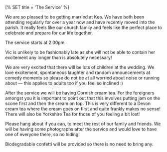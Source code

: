 [% SET title = 'The Service' %]

We are so pleased to be getting married at Kea. We have both been attending
regularly for over a year now and have recently moved into the parish. It
really feels like our church family and feels like the perfect place to
celebrate and prepare for our life together.

The service starts at 2.00pm

<!--
If you would like to hear the hymns that we have chosen (in case you do not
know or recognise them) please follow these links to youtube....
-->

Vic is unlikely to be fashionably late as she will not be able to contain her
excitement any longer than is absolutely necessary!

We are very excited that there will be lots of children at the wedding. We love
excitement, spontaneous laughter and random announcements at comedy moments so
please do not be at all worried about noise or running about — this applies to
adults too if you feel so inclined :)

After the service we will be having Cornish cream tea. For the foreigners
amongst you it is important to point out that this involves putting jam on the
scone first and then the cream on top. This is very different to a Devon cream
tea where the cream goes on first and quite frankly makes no sense! There will
also be Yorkshire Tea for those of you feeling a bit lost!

Please hang about if you can, to meet the rest of our family and friends. We
will be having some photographs after the service and would love to have one of
everyone there, so no hiding! 

Biodegradable confetti will be provided so there is no need to bring any.
